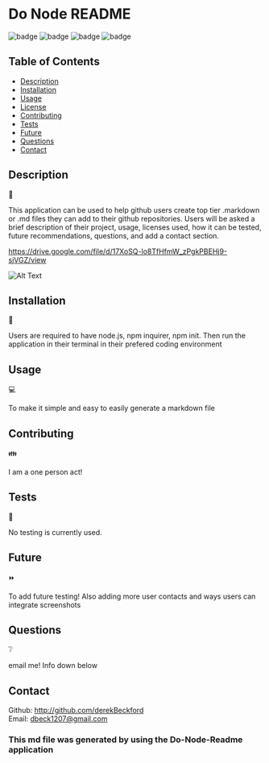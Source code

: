 # Do Node README

![badge](https://img.shields.io/github/repo-size/derekBeckford/do-node-readme)
![badge](https://img.shields.io/tokei/lines/github/derekBeckford/do-node-readme)
![badge](https://img.shields.io/github/languages/top/derekBeckford/do-node-readme)
![badge](https://img.shields.io/github/last-commit/derekBeckford/do-node-readme)

  ## Table of Contents 

  - [Description](#description)
  - [Installation](#installation)
  - [Usage](#usage)
  - [License](#license)
  - [Contributing](#contributing)
  - [Tests](#tests)
  - [Future](#future)
  - [Questions](#questions)
  - [Contact](#contact)

  ## Description   
  📝
  
  This application can be used to help github users create top tier .markdown or .md files they can add to their github repositories. Users will be asked a brief description of their project, usage, licenses used, how it can be tested, future recommendations, questions, and add a contact section.
  
 https://drive.google.com/file/d/17XoSQ-lo8TfHfmW_zPgkPBEHj9-sjVGZ/view
 
![Alt Text](https://github.com/derekBeckford/do-node-readme/blob/main/src/READMEGenerator.gif)



  ## Installation 
  🔽
  
  Users are required to have node.js, npm inquirer, npm init. Then run the application in their terminal in their prefered coding environment

  ## Usage 
  💻
  
  To make it simple and easy to easily generate a markdown file
  
  ## Contributing 
  👪
  
  I am a one person act!

  ## Tests  
  📝
  
  No testing is currently used.
  
  ## Future  
  ⏩
  
  To add future testing! Also adding more user contacts and ways users can integrate screenshots

  ## Questions  
  ❔
  
  email me! Info down below
  
  ## Contact
  Github: http://github.com/derekBeckford </br>
  Email: dbeck1207@gmail.com


  ### This md file was generated by using the Do-Node-Readme application
